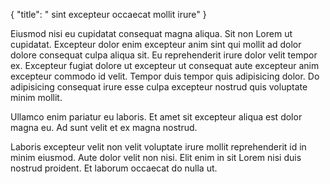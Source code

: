 {
  "title": " sint excepteur occaecat mollit irure"
}

Eiusmod nisi eu cupidatat consequat magna aliqua. Sit non Lorem ut cupidatat. Excepteur dolor enim excepteur anim sint qui mollit ad dolor dolore consequat culpa aliqua sit. Eu reprehenderit irure dolor velit tempor ex. Excepteur fugiat dolore ut excepteur ut consequat aute excepteur anim excepteur commodo id velit. Tempor duis tempor quis adipisicing dolor. Do adipisicing consequat irure esse culpa excepteur nostrud quis voluptate minim mollit.

Ullamco enim pariatur eu laboris. Et amet sit excepteur aliqua est dolor magna eu. Ad sunt velit et ex magna nostrud.

Laboris excepteur velit non velit voluptate irure mollit reprehenderit id in minim eiusmod. Aute dolor velit non nisi. Elit enim in sit Lorem nisi duis nostrud proident. Et laborum occaecat do nulla ut.